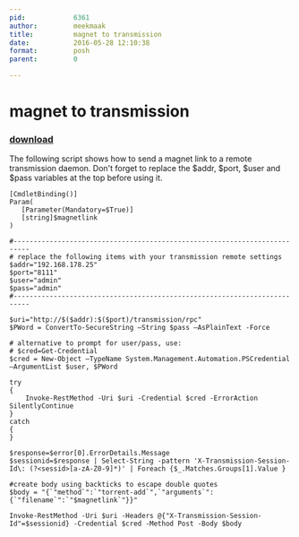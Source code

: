 ```yaml
---
pid:            6361
author:         meekmaak
title:          magnet to transmission
date:           2016-05-28 12:10:38
format:         posh
parent:         0

---
```


# magnet to transmission

### [download](Scripts\6361.ps1)

The following script shows how to send a magnet link to a remote transmission daemon. Don't forget to replace the $addr, $port, $user and $pass variables at the top before using it.

```posh
[CmdletBinding()]
Param(
   [Parameter(Mandatory=$True)]
   [string]$magnetlink
)

#--------------------------------------------------------------------------
# replace the following items with your transmission remote settings
$addr="192.168.178.25"
$port="8111"
$user="admin"
$pass="admin"
#--------------------------------------------------------------------------

$uri="http://$($addr):$($port)/transmission/rpc"
$PWord = ConvertTo-SecureString –String $pass –AsPlainText -Force

# alternative to prompt for user/pass, use:
# $cred=Get-Credential
$cred = New-Object –TypeName System.Management.Automation.PSCredential –ArgumentList $user, $PWord

try
{
	Invoke-RestMethod -Uri $uri -Credential $cred -ErrorAction SilentlyContinue
}
catch
{
}

$response=$error[0].ErrorDetails.Message
$sessionid=$response | Select-String -pattern 'X-Transmission-Session-Id\: (?<sessid>[a-zA-Z0-9]*)' | Foreach {$_.Matches.Groups[1].Value } 

#create body using backticks to escape double quotes
$body = "{`"method`":`"torrent-add`",`"arguments`":{`"filename`":`"$magnetlink`"}}"

Invoke-RestMethod -Uri $uri -Headers @{"X-Transmission-Session-Id"=$sessionid} -Credential $cred -Method Post -Body $body

```
